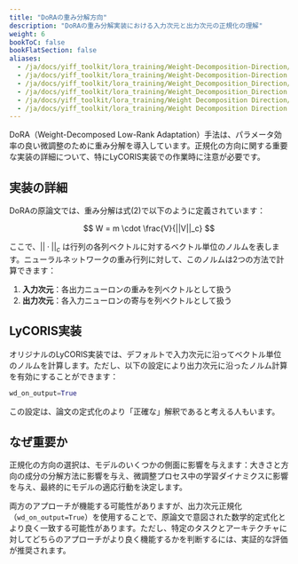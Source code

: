 ```yaml
---
title: "DoRAの重み分解方向"
description: "DoRAの重み分解実装における入力次元と出力次元の正規化の理解"
weight: 6
bookToC: false
bookFlatSection: false
aliases:
  - /ja/docs/yiff_toolkit/lora_training/Weight-Decomposition-Direction/
  - /ja/docs/yiff_toolkit/lora_training/Weight-Decomposition-Direction
  - /ja/docs/yiff_toolkit/lora_training/Weight_Decomposition_Direction/
  - /ja/docs/yiff_toolkit/lora_training/Weight_Decomposition_Direction
  - /ja/docs/yiff_toolkit/lora_training/Weight Decomposition Direction/
  - /ja/docs/yiff_toolkit/lora_training/Weight Decomposition Direction
---
```


DoRA（Weight-Decomposed Low-Rank Adaptation）手法は、パラメータ効率の良い微調整のために重み分解を導入しています。正規化の方向に関する重要な実装の詳細について、特にLyCORIS実装での作業時に注意が必要です。

## 実装の詳細

DoRAの原論文では、重み分解は式(2)で以下のように定義されています：

$$ W = m \cdot \frac{V}{||V||_c} $$

ここで、$||·||_c$ は行列の各列ベクトルに対するベクトル単位のノルムを表します。ニューラルネットワークの重み行列に対して、このノルムは2つの方法で計算できます：

1. **入力次元**：各出力ニューロンの重みを列ベクトルとして扱う
2. **出力次元**：各入力ニューロンの寄与を列ベクトルとして扱う

## LyCORIS実装

オリジナルのLyCORIS実装では、デフォルトで入力次元に沿ってベクトル単位のノルムを計算します。ただし、以下の設定により出力次元に沿ったノルム計算を有効にすることができます：

```python
wd_on_output=True
```

この設定は、論文の定式化のより「正確な」解釈であると考える人もいます。

## なぜ重要か

正規化の方向の選択は、モデルのいくつかの側面に影響を与えます：大きさと方向の成分の分解方法に影響を与え、微調整プロセス中の学習ダイナミクスに影響を与え、最終的にモデルの適応行動を決定します。

両方のアプローチが機能する可能性がありますが、出力次元正規化（`wd_on_output=True`）を使用することで、原論文で意図された数学的定式化とより良く一致する可能性があります。ただし、特定のタスクとアーキテクチャに対してどちらのアプローチがより良く機能するかを判断するには、実証的な評価が推奨されます。
